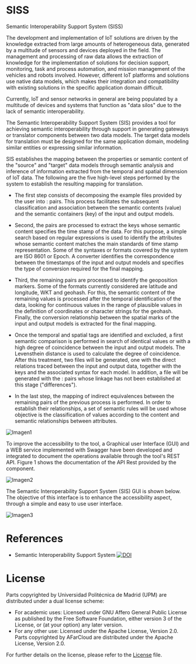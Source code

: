 # SISS
Semantic Interoperability Support System (SISS)


The development and implementation of IoT solutions are driven by the knowledge extracted from large amounts of heterogeneous data, generated by a multitude of sensors and devices deployed in the field. 
The management and processing of raw data allows the extraction of knowledge for the implementation of solutions for decision support, monitoring, task and process automation, and mission management of the vehicles and robots involved. However, different IoT platforms and solutions use native data models, which makes their integration and compatibility with existing solutions in the specific application domain difficult.

Currently, IoT and sensor networks in general are being populated by a multitude of devices and systems that function as "data silos" due to the lack of semantic interoperability.

The Semantic Interoperability Support System (SIS) provides a tool for achieving semantic interoperability through support in generating gateways or translator components between two data models. The target data models for translation must be designed for the same application domain, modeling similar entities or expressing similar information.

SIS establishes the mapping between the properties or semantic content of the "source" and "target" data models through semantic analysis and inference of information extracted from the temporal and spatial dimension of IoT data. The following are the five high-level steps performed by the system to establish the resulting mapping for translation.

 * The first step consists of decomposing the example files provided by the user into <key>:<value> pairs. This process facilitates the subsequent classification and association between the semantic contents (value) and the semantic containers (key) of the input and output models.

 * Second, the pairs are processed to extract the keys whose semantic content specifies the time stamp of the data. For this purpose, a simple search based on regular expressions is used to identify the attributes whose semantic content matches the main standards of time stamp representation. Some of the syntaxes or formats covered by the system are ISO 8601 or Epoch. A converter identifies the correspondence between the timestamps of the input and output models and specifies the type of conversion required for the final mapping.

 * Third, the remaining pairs are processed to identify the geoposition markers. Some of the formats currently considered are latitude and longitude, WKT and geohash. For this, the semantic content of the remaining values is processed after the temporal identification of the data, looking for continuous values in the range of plausible values in the definition of coordinates or character strings for the geohash. Finally, the conversion relationship between the spatial marks of the input and output models is extracted for the final mapping.

 * Once the temporal and spatial tags are identified and excluded, a first semantic comparison is performed in search of identical values or with a high degree of coincidence between the input and output models. The Levensthein distance is used to calculate the degree of coincidence. After this treatment, two files will be generated, one with the direct relations traced between the input and output data, together with the keys and the associated syntax for each model. In addition, a file will be generated with the <key>:<value> pairs whose linkage has not been established at this stage ("differences").

 * In the last step, the mapping of indirect equivalences between the remaining pairs of the previous process is performed. In order to establish their relationships, a set of semantic rules will be used whose objective is the classification of values according to the content and semantic relationships between attributes.


 ![Imagen1](https://github.com/grys-upm/SISS/assets/60104587/38035d52-fc1a-4bcb-a3b6-55474161646b)



To improve the accessibility to the tool, a Graphical user Interface (GUI) and a WEB service implemented with Swagger have been developed and integrated to document the operations available through the tool's REST API. Figure 1 shows the documentation of the API Rest provided by the component.


![Imagen2](https://github.com/grys-upm/SISS/assets/60104587/ade1bfbb-bbdb-4ecc-8d6a-079d54145595)



The Semantic Interoperability Support System (SIS) GUI is shown below. The objective of this interface is to enhance the accessibility aspect, through a simple and easy to use user interface.


![Imagen3](https://github.com/grys-upm/SISS/assets/60104587/9bc260f1-ea0b-447f-850d-0e8842cc579c)


# References
- Semantic Interoperability Support System [![DOI](https://zenodo.org/badge/DOI/10.5281/zenodo.7263254.svg)](https://doi.org/10.5281/zenodo.7263254)

# License
Parts copyrighted by Universidad Politécnica de Madrid (UPM) are distributed under a dual license scheme:
- For academic uses: Licensed under GNU Affero General Public License as published by the Free Software Foundation, either version 3 of the License, or (at your option) any later version.
- For any other use: Licensed under the Apache License, Version 2.0.
Parts copyrighted by AFarCloud are distributed under the Apache License, Version 2.0.

For further details on the license, please refer to the [License](LICENSE.md) file.
